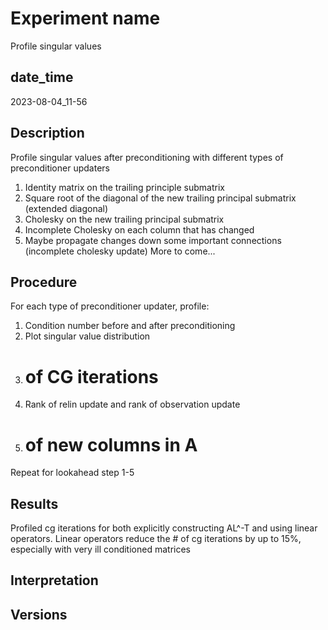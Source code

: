 Experiment name
===============
Profile singular values

date\_time
----------
2023-08-04\_11-56

Description
-----------
Profile singular values after preconditioning with different types of preconditioner updaters
1. Identity matrix on the trailing principle submatrix
2. Square root of the diagonal of the new trailing principal submatrix (extended diagonal)
3. Cholesky on the new trailing principal submatrix
4. Incomplete Cholesky on each column that has changed
5. Maybe propagate changes down some important connections (incomplete cholesky update)
More to come...


Procedure
---------

For each type of preconditioner updater, profile:
1. Condition number before and after preconditioning
2. Plot singular value distribution
3. # of CG iterations
4. Rank of relin update and rank of observation update
5. # of new columns in A
Repeat for lookahead step 1-5

Results
-------
Profiled cg iterations for both explicitly constructing AL^-T and using linear operators. Linear operators reduce the # of cg iterations by up to 15%, especially with very ill conditioned matrices

Interpretation
--------------

Versions
--------

